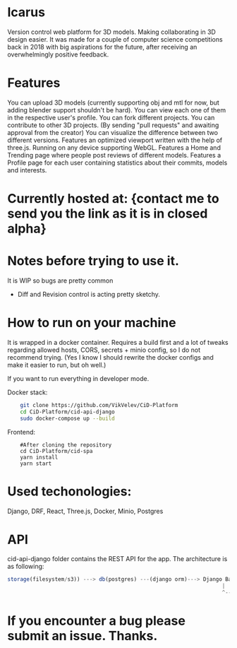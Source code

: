 # Icarus
Version control web platform for 3D models. Making collaborating in 3D design easier. It was made for a couple of computer science competitions back in 2018 with big aspirations for the future, after receiving an overwhelmingly positive feedback.

# Features

You can upload 3D models (currently supporting obj and mtl for now, but adding blender support shouldn't be hard).
You can view each one of them in the respective user's profile.
You can fork different projects.
You can contribute to other 3D projects. (By sending "pull requests" and awaiting approval from the creator)
You can visualize the difference between two different versions.
Features an optimized viewport written with the help of three.js. Running on any device supporting WebGL.
Features a Home and Trending page where people post reviews of different models.
Features a Profile page for each user containing statistics about their commits, models and interests.

# Currently hosted at: {contact me to send you the link as it is in closed alpha}

# Notes before trying to use it.

It is WIP so bugs are pretty common

- Diff and Revision control is acting pretty sketchy.

# How to run on your machine
It is wrapped in a docker container. Requires a build first and a lot of tweaks regarding allowed hosts, CORS, secrets + minio config, so I do not recommend trying. (Yes I know I should rewrite the docker configs and make it easier to run, but oh well.)

If you want to run everything in developer mode.

Docker stack:

```bash
    git clone https://github.com/VikVelev/CiD-Platform
    cd CiD-Platform/cid-api-django
    sudo docker-compose up --build
```

Frontend:

```shell
    #After cloning the repository
    cd CiD-Platform/cid-spa
    yarn install
    yarn start
```

# Used techonologies:
Django, DRF, React, Three.js, Docker, Minio, Postgres
# API

cid-api-django folder contains the REST API for the app. 
The architecture is as following:

```js
storage(filesystem/s3)) ---> db(postgres) ---(django orm)---> Django Backend ---(nginx serving SPA)---> React frontend
                                                                    |                                    |                 
                                                                    ^------(AJAX Requests)<----(Redux)<---
```
# If you encounter a bug please submit an issue. Thanks.
